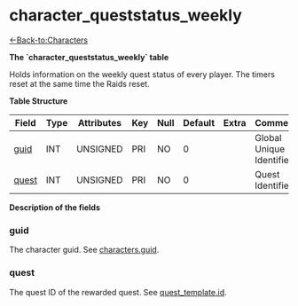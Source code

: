 # character\_queststatus\_weekly

[<-Back-to:Characters](database-characters)

**The \`character\_queststatus\_weekly\` table**

Holds information on the weekly quest status of every player. The timers reset at the same time the Raids reset.

**Table Structure**

| Field      | Type    | Attributes | Key | Null | Default | Extra | Comment                  |
| ---------- | ------- | ---------- | --- | ---- | ------- | ----- | ------------------------ |
| [guid][1]  | INT     | UNSIGNED   | PRI | NO   | 0       |       | Global Unique Identifier |
| [quest][2] | INT     | UNSIGNED   | PRI | NO   | 0       |       | Quest Identifier         |

[1]: #guid
[2]: #quest

**Description of the fields**

### guid

The character guid. See [characters.guid](characters#guid).

### quest

The quest ID of the rewarded quest. See [quest\_template.id](quest_template#id).
